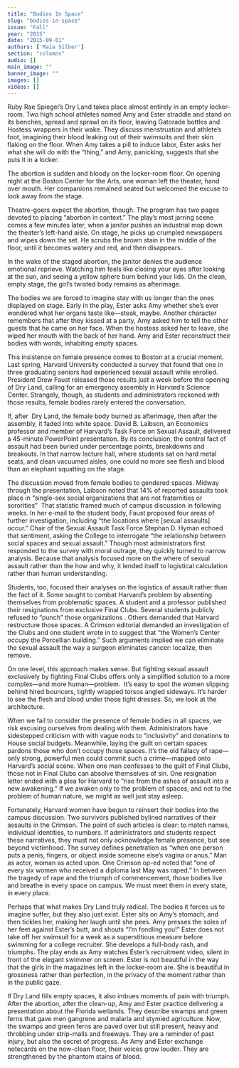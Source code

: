 ```yaml
---
title: "Bodies In Space"
slug: "bodies-in-space"
issue: "Fall"
year: "2015"
date: "2015-09-01"
authors: ['Maia Silber']
section: "columns"
audio: []
main_image: ""
banner_image: ""
images: []
videos: []
---
```

Ruby Rae Spiegel’s Dry Land takes place almost entirely in an empty locker-room. Two high school athletes named Amy and Ester straddle and stand on its benches, spread and sprawl on its floor, leaving Gatorade bottles and Hostess wrappers in their wake. They discuss menstruation and athlete’s foot, imagining their blood leaking out of their swimsuits and their skin flaking on the floor. When Amy takes a pill to induce labor, Ester asks her what she will do with the “thing,” and Amy, panicking, suggests that she puts it in a locker.

 The abortion is sudden and bloody on the locker-room floor. On opening night at the Boston Center for the Arts, one woman left the theater, hand over mouth. Her companions remained seated but welcomed the excuse to look away from the stage.

 Theatre-goers expect the abortion, though. The program has two pages devoted to placing “abortion in context.” The play’s most jarring scene comes a few minutes later, when a janitor pushes an industrial mop down the theater’s left-hand aisle. On stage, he picks up crumpled newspapers and wipes down the set. He scrubs the brown stain in the middle of the floor, until it becomes watery and red, and then disappears. 

 In the wake of the staged abortion, the janitor denies the audience emotional reprieve. Watching him feels like closing your eyes after looking at the sun, and seeing a yellow sphere burn behind your lids. On the clean, empty stage, the girl’s twisted body remains as afterimage.

 The bodies we are forced to imagine stay with us longer than the ones displayed on stage. Early in the play, Ester asks Amy whether she’s ever wondered what her organs taste like—steak, maybe. Another character remembers that after they kissed at a party, Amy asked him to tell the other guests that he came on her face. When the hostess asked her to leave, she wiped her mouth with the back of her hand. Amy and Ester reconstruct their bodies with words, inhabiting empty spaces.

 This insistence on female presence comes to Boston at a crucial moment. Last spring, Harvard University conducted a survey that found that one in three graduating seniors had experienced sexual assault while enrolled. President Drew Faust released those results just a week before the opening of Dry Land, calling for an emergency assembly in Harvard’s Science Center. Strangely, though, as students and administrators reckoned with those results, female bodies rarely entered the conversation.

 If, after  Dry Land, the female body burned as afterimage, then after the assembly, it faded into white space. David B. Laibson, an Economics professor and member of Harvard’s Task Force on Sexual Assault, delivered a 45-minute PowerPoint presentation. By its conclusion, the central fact of assault had been buried under percentage points, breakdowns and breakouts. In that narrow lecture hall, where students sat on hard metal seats, and clean vacuumed aisles, one could no more see flesh and blood than an elephant squatting on the stage.

 The discussion moved from female bodies to gendered spaces. Midway through the presentation, Laibson noted that 14% of reported assaults took place in “single-sex social organizations that are not fraternities or sororities”  That statistic framed much of campus discussion in following weeks. In her e-mail to the student body, Faust proposed four areas of further investigation, including “the locations where [sexual assaults] occur.” Chair of the Sexual Assault Task Force Stephan D. Hyman echoed that sentiment, asking the College to interrogate “the relationship between social spaces and sexual assault.” Though most administrators first responded to the survey with moral outrage, they quickly turned to narrow analysis. Because that analysis focused more on the where of sexual assault rather than the how and why, it lended itself to logistical calculation rather than human understanding.

 Students, too, focused their analyses on the logistics of assault rather than the fact of it. Some sought to combat Harvard’s problem by absenting themselves from problematic spaces. A student and a professor published their resignations from exclusive Final Clubs. Several students publicly refused to “punch” those organizations . Others demanded that Harvard restructure those spaces. A Crimson editorial demanded an investigation of the Clubs and one student wrote in to suggest that “the Women’s Center occupy the Porcellian building.” Such arguments implied we can eliminate the sexual assault the way a surgeon eliminates cancer: localize, then remove.

 On one level, this approach makes sense. But fighting sexual assault exclusively by fighting Final Clubs offers only a simplified solution to a more complex—and more human—problem.  It’s easy to spot the women slipping behind hired bouncers, tightly wrapped torsos angled sideways. It’s harder to see the flesh and blood under those tight dresses. So, we look at the architecture.

 When we fail to consider the presence of female bodies in all spaces, we risk excusing ourselves from dealing with them. Administrators have sidestepped criticism with with vague nods to “inclusivity” and donations to House social budgets. Meanwhile, laying the guilt on certain spaces pardons those who don’t occupy those spaces. It’s the old fallacy of rape—only strong, powerful men could commit such a crime—mapped onto Harvard’s social scene. When one man confesses to the guilt of Final Clubs, those not in Final Clubs can absolve themselves of sin. One resignation letter ended with a plea for Harvard to “rise from the ashes of assault into a new awakening.” If we awaken only to the problem of spaces, and not to the problem of human nature, we might as well just stay asleep.

 Fortunately, Harvard women have begun to reinsert their bodies into the campus discussion. Two survivors published bylined narratives of their assaults in the Crimson. The point of such articles is clear: to match names, individual identities, to numbers. If administrators and students respect these narratives, they must not only acknowledge female presence, but see beyond victimhood. The survey defines penetration as “when one person puts a penis, fingers, or object inside someone else’s vagina or anus.” Man as actor, woman as acted upon. One Crimson op-ed noted that “one of every six women who received a diploma last May was raped.” In between the tragedy of rape and the triumph of commencement, those bodies live and breathe in every space on campus. We must meet them in every state, in every place.

 Perhaps that what makes Dry Land truly radical. The bodies it forces us to imagine suffer, but they also just exist. Ester sits on Amy’s stomach, and then tickles her, making her laugh until she pees. Amy presses the soles of her feet against Ester’s butt, and shouts “I’m fondling you!” Ester does not take off her swimsuit for a week as a superstitious measure before swimming for a college recruiter. She develops a full-body rash, and triumphs. The play ends as Amy watches Ester’s recruitment video, silent in front of the elegant swimmer on screen. Ester is not beautiful in the way that the girls in the magazines left in the locker-room are. She is beautiful in grossness rather than perfection, in the privacy of the moment rather than in the public gaze.

 If Dry Land fills empty spaces, it also imbues moments of pain with triumph. After the abortion, after the clean-up, Amy and Ester practice delivering a presentation about the Florida wetlands. They describe swamps and green ferns that gave men gangrene and malaria and stymied agriculture. Now, the swamps and green ferns are paved over but still present, heavy and throbbing under strip-malls and freeways. They are a reminder of past injury, but also the secret of progress. As Amy and Ester exchange notecards on the now-clean floor, their voices grow louder. They are strengthened by the phantom stains of blood. 

